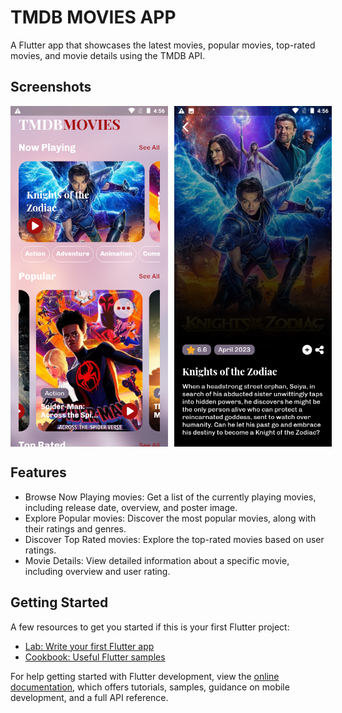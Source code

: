 # TMDB MOVIES APP

A Flutter app that showcases the latest movies, popular movies, top-rated movies, and movie details using the TMDB API.

## Screenshots

<div style="display: flex;">
  <img src="Screenshot_20230708-165625.png" alt="Image 1" style="width: 50%; margin-right: 10px;" />

  <img src="Screenshot_20230708-165659.png" alt="Image 2" style="width: 50%;" />
</div>

## Features

- Browse Now Playing movies: Get a list of the currently playing movies, including release date, overview, and poster image.
- Explore Popular movies: Discover the most popular movies, along with their ratings and genres.
- Discover Top Rated movies: Explore the top-rated movies based on user ratings.
- Movie Details: View detailed information about a specific movie, including overview and user rating.

## Getting Started

A few resources to get you started if this is your first Flutter project:

- [Lab: Write your first Flutter app](https://docs.flutter.dev/get-started/codelab)
- [Cookbook: Useful Flutter samples](https://docs.flutter.dev/cookbook)

For help getting started with Flutter development, view the
[online documentation](https://docs.flutter.dev/), which offers tutorials,
samples, guidance on mobile development, and a full API reference.
